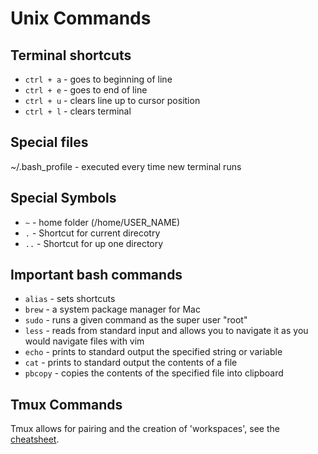 # Unix Commands

## Terminal shortcuts

* `ctrl + a` - goes to beginning of line  
* `ctrl + e` - goes to end of line  
* `ctrl + u` - clears line up to cursor position  
* `ctrl + l` - clears terminal  

## Special files

~/.bash_profile - executed every time new terminal runs

## Special Symbols

* `~` - home folder (/home/USER_NAME)
* `.` - Shortcut for current direcotry
* `..` - Shortcut for up one directory

## Important bash commands

* `alias` - sets shortcuts  
* `brew` - a system package manager for Mac  
* `sudo` - runs a given command as the super user "root"  
* `less` -  reads from standard input and allows you to navigate it as you would navigate files with vim  
* `echo` - prints to standard output the specified string or variable  
* `cat` - prints to standard output the contents of a file  
* `pbcopy` - copies the contents of the specified file into clipboard  

## Tmux Commands

Tmux allows for pairing and the creation of 'workspaces', see the [cheatsheet](https://gist.github.com/MohamedAlaa/2961058).



